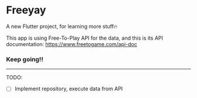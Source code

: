 # Freeyay

A new Flutter project, for learning more stuff🔥

This app is using Free-To-Play API for the data, and this is its API documentation:
https://www.freetogame.com/api-doc

### Keep going!!

---

TODO:
- [ ] Implement repository, execute data from API
